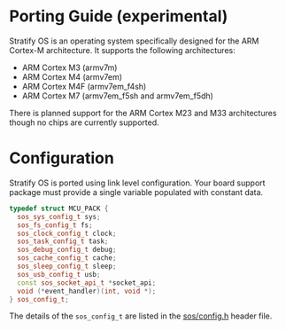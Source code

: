 # Porting Guide (experimental)

Stratify OS is an operating system specifically designed for the ARM Cortex-M architecture. It supports the following architectures:

- ARM Cortex M3 (armv7m)
- ARM Cortex M4 (armv7em)
- ARM Cortex M4F (armv7em_f4sh)
- ARM Cortex M7 (armv7em_f5sh and armv7em_f5dh)

There is planned support for the ARM Cortex M23 and M33 architectures though no chips are currently supported.

# Configuration

Stratify OS is ported using link level configuration. Your board support package must provide a single variable populated with constant data.

```c++
typedef struct MCU_PACK {
  sos_sys_config_t sys;
  sos_fs_config_t fs;
  sos_clock_config_t clock;
  sos_task_config_t task;
  sos_debug_config_t debug;
  sos_cache_config_t cache;
  sos_sleep_config_t sleep;
  sos_usb_config_t usb;
  const sos_socket_api_t *socket_api;
  void (*event_handler)(int, void *);
} sos_config_t;
```

The details of the `sos_config_t` are listed in the [sos/config.h](../include/sos/config.h) header file.




